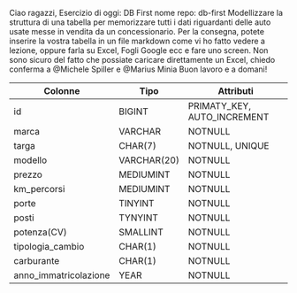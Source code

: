 Ciao ragazzi,
Esercizio di oggi: DB First
nome repo: db-first
Modellizzare la struttura di una tabella per memorizzare tutti i dati riguardanti delle auto usate messe in vendita da un concessionario.
Per la consegna, potete inserire la vostra tabella in un file markdown come vi ho fatto vedere a lezione, oppure farla su Excel, Fogli Google ecc e fare uno screen.
Non sono sicuro del fatto che possiate caricare direttamente un Excel, chiedo conferma a 
@Michele Spiller
 e 
@Marius Minia
Buon lavoro e a domani!



Colonne|Tipo|Attributi
---|---|---
id| BIGINT | PRIMATY_KEY, AUTO_INCREMENT
marca| VARCHAR | NOTNULL
targa| CHAR(7) | NOTNULL, UNIQUE
modello| VARCHAR(20) | NOTNULL
prezzo| MEDIUMINT | NOTNULL
km_percorsi| MEDIUMINT | NOTNULL
porte| TINYINT | NOTNULL
posti| TYNYINT | NOTNULL
potenza(CV)| SMALLINT | NOTNULL
tipologia_cambio | CHAR(1) | NOTNULL
carburante| CHAR(1) | NOTNULL
anno_immatricolazione| YEAR | NOTNULL